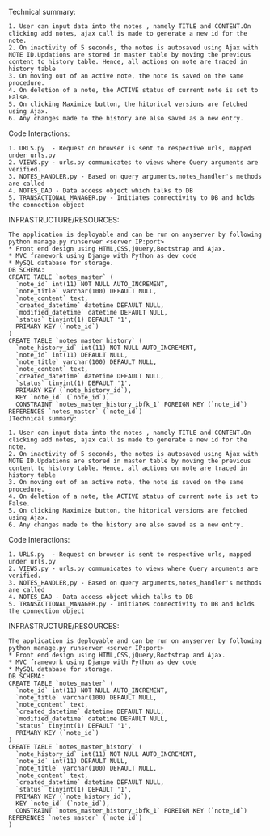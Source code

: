 Technical summary:

	1. User can input data into the notes , namely TITLE and CONTENT.On clicking add notes, ajax call is made to generate a new id for the note.
	2. On inactivity of 5 seconds, the notes is autosaved using Ajax with NOTE ID.Updations are stored in master table by moving the previous content to history table. Hence, all actions on note are traced in history table
	3. On moving out of an active note, the note is saved on the same procedure.
	4. On deletion of a note, the ACTIVE status of current note is set to False.
	5. On clicking Maximize button, the hitorical versions are fetched using Ajax.
	6. Any changes made to the history are also saved as a new entry.

Code Interactions:

	1. URLS.py  - Request on browser is sent to respective urls, mapped under urls.py
	2. VIEWS.py - urls.py communicates to views where Query arguments are verified.
	3. NOTES_HANDLER,py - Based on query arguments,notes_handler's methods are called
	4. NOTES_DAO - Data access object which talks to DB
	5. TRANSACTIONAL_MANAGER.py - Initiates connectivity to DB and holds the connection object
 

INFRASTRUCTURE/RESOURCES:

	The application is deployable and can be run on anyserver by following python manage.py runserver <server IP:port>
	* Front end design using HTML,CSS,jQuery,Bootstrap and Ajax.
	* MVC framework using Django with Python as dev code
	* MySQL database for storage.
	DB SCHEMA:
	CREATE TABLE `notes_master` (
	  `note_id` int(11) NOT NULL AUTO_INCREMENT,
	  `note_title` varchar(100) DEFAULT NULL,
	  `note_content` text,
	  `created_datetime` datetime DEFAULT NULL,
	  `modified_datetime` datetime DEFAULT NULL,
	  `status` tinyint(1) DEFAULT '1',
	  PRIMARY KEY (`note_id`)
	)
	CREATE TABLE `notes_master_history` (
	  `note_history_id` int(11) NOT NULL AUTO_INCREMENT,
	  `note_id` int(11) DEFAULT NULL,
	  `note_title` varchar(100) DEFAULT NULL,
	  `note_content` text,
	  `created_datetime` datetime DEFAULT NULL,
	  `status` tinyint(1) DEFAULT '1',
	  PRIMARY KEY (`note_history_id`),
	  KEY `note_id` (`note_id`),
	  CONSTRAINT `notes_master_history_ibfk_1` FOREIGN KEY (`note_id`) REFERENCES `notes_master` (`note_id`)
	)Technical summary:

	1. User can input data into the notes , namely TITLE and CONTENT.On clicking add notes, ajax call is made to generate a new id for the note.
	2. On inactivity of 5 seconds, the notes is autosaved using Ajax with NOTE ID.Updations are stored in master table by moving the previous content to history table. Hence, all actions on note are traced in history table
	3. On moving out of an active note, the note is saved on the same procedure.
	4. On deletion of a note, the ACTIVE status of current note is set to False.
	5. On clicking Maximize button, the hitorical versions are fetched using Ajax.
	6. Any changes made to the history are also saved as a new entry.

Code Interactions:

	1. URLS.py  - Request on browser is sent to respective urls, mapped under urls.py
	2. VIEWS.py - urls.py communicates to views where Query arguments are verified.
	3. NOTES_HANDLER,py - Based on query arguments,notes_handler's methods are called
	4. NOTES_DAO - Data access object which talks to DB
	5. TRANSACTIONAL_MANAGER.py - Initiates connectivity to DB and holds the connection object
 

INFRASTRUCTURE/RESOURCES:

	The application is deployable and can be run on anyserver by following python manage.py runserver <server IP:port>
	* Front end design using HTML,CSS,jQuery,Bootstrap and Ajax.
	* MVC framework using Django with Python as dev code
	* MySQL database for storage.
	DB SCHEMA:
	CREATE TABLE `notes_master` (
	  `note_id` int(11) NOT NULL AUTO_INCREMENT,
	  `note_title` varchar(100) DEFAULT NULL,
	  `note_content` text,
	  `created_datetime` datetime DEFAULT NULL,
	  `modified_datetime` datetime DEFAULT NULL,
	  `status` tinyint(1) DEFAULT '1',
	  PRIMARY KEY (`note_id`)
	)
	CREATE TABLE `notes_master_history` (
	  `note_history_id` int(11) NOT NULL AUTO_INCREMENT,
	  `note_id` int(11) DEFAULT NULL,
	  `note_title` varchar(100) DEFAULT NULL,
	  `note_content` text,
	  `created_datetime` datetime DEFAULT NULL,
	  `status` tinyint(1) DEFAULT '1',
	  PRIMARY KEY (`note_history_id`),
	  KEY `note_id` (`note_id`),
	  CONSTRAINT `notes_master_history_ibfk_1` FOREIGN KEY (`note_id`) REFERENCES `notes_master` (`note_id`)
	)
